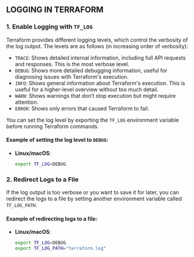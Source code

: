 ## LOGGING IN TERRAFORM

### 1. **Enable Logging with `TF_LOG`**

Terraform provides different logging levels, which control the verbosity of the log output. The levels are as follows (in increasing order of verbosity):

- `TRACE`: Shows detailed internal information, including full API requests and responses. This is the most verbose level.
- `DEBUG`: Shows more detailed debugging information, useful for diagnosing issues with Terraform's execution.
- `INFO`: Shows general information about Terraform's execution. This is useful for a higher-level overview without too much detail.
- `WARN`: Shows warnings that don’t stop execution but might require attention.
- `ERROR`: Shows only errors that caused Terraform to fail.

You can set the log level by exporting the `TF_LOG` environment variable before running Terraform commands.

#### Example of setting the log level to `DEBUG`:

- **Linux/macOS**:
  ```bash
  export TF_LOG=DEBUG
  ```

### 2. **Redirect Logs to a File**

If the log output is too verbose or you want to save it for later, you can redirect the logs to a file by setting another environment variable called `TF_LOG_PATH`.

#### Example of redirecting logs to a file:

- **Linux/macOS**:
  ```bash
  export TF_LOG=DEBUG
  export TF_LOG_PATH="terraform.log"
  ```
